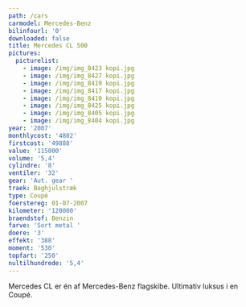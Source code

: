 ```yaml
---
path: /cars
carmodel: Mercedes-Benz
bilinfourl: '0'
downloaded: false
title: Mercedes CL 500
pictures:
  picturelist:
    - image: /img/img_8423 kopi.jpg
    - image: /img/img_8427 kopi.jpg
    - image: /img/img_8419 kopi.jpg
    - image: /img/img_8417 kopi.jpg
    - image: /img/img_8410 kopi.jpg
    - image: /img/img_8425 kopi.jpg
    - image: /img/img_8405 kopi.jpg
    - image: /img/img_8404 kopi.jpg
year: '2007'
monthlycost: '4802'
firstcost: '49888'
value: '115000'
volume: '5,4'
cylindre: '8'
ventiler: '32'
gear: 'Aut. gear '
traek: Baghjulstræk
type: Coupé
foerstereg: 01-07-2007
kilometer: '120000'
braendstof: Benzin
farve: 'Sort metal '
doere: '3'
effekt: '388'
moment: '530'
topfart: '250'
nultilhundrede: '5,4'
---
```

Mercedes CL er én af Mercedes-Benz flagskibe. Ultimativ luksus i en Coupé.
